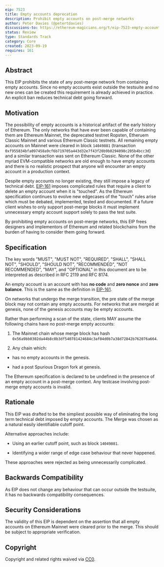 ```yaml
---
eip: 7523
title: Empty accounts deprecation
description: Prohibit empty accounts on post-merge networks
author: Peter Davies (@petertdavies)
discussions-to: https://ethereum-magicians.org/t/eip-7523-empty-accounts-deprecation/15870
status: Review
type: Standards Track
category: Core
created: 2023-09-19
requires: 161
---
```


## Abstract

This EIP prohibits the state of any post-merge network from containing empty accounts. Since no empty accounts exist outside the testsuite and no new ones can be created this requirement is already achieved in practice. An explicit ban reduces technical debt going forward.

## Motivation

The possibility of empty accounts is a historical artifact of the early history of Ethereum. The only networks that have ever been capable of containing them are Ethereum Mainnet, the deprecated testnet Ropsten, Etheruem Classic Mainnet and various Ethereum Classic testnets. All remaining empty accounts on Mainnet were cleared in block `14049881` (transaction `0xf955834bfa097458a9cf6b719705a443d32e7f43f20b9b0294098c205b4bcc3d`) and a similar transaction was sent on Ethereum Classic. None of the other myriad EVM-compatible networks are old enough to have empty accounts and there is no realistic prospect that anyone will encounter an empty account in a production context.

Despite empty accounts no longer existing, they still impose a legacy of technical debt. [EIP-161](./eip-161.md) imposes complicated rules that require a client to delete an empty account when it is "touched". As the Ethereum specification continues to evolve new edgecases of the "touch" rules arise which must be debated, implemented, tested and documented. If a future client wishes to only support post-merge blocks it must implement unnecessary empty account support solely to pass the test suite.

By prohibiting empty accounts on post-merge networks, this EIP frees designers and implementors of Ethereum and related blockchains from the burden of having to consider them going forward.

## Specification

The key words "MUST", "MUST NOT", "REQUIRED", "SHALL", "SHALL NOT", "SHOULD", "SHOULD NOT", "RECOMMENDED", "NOT RECOMMENDED", "MAY", and "OPTIONAL" in this document are to be interpreted as described in RFC 2119 and RFC 8174.

An empty account is an account with has **no code** and **zero nonce** and **zero balance**. This is the same as the definition in [EIP-161](./eip-161.md).

On networks that undergo the merge transition, the pre state of the merge block may not contain any empty accounts. For networks that are merged at genesis, none of the genesis accounts may be empty accounts.

Rather than performing a scan of the state, clients MAY assume the following chains have no post-merge empty accounts:

1. The Mainnet chain whose merge block has hash `0x56a9bb0302da44b8c0b3df540781424684c3af04d0b7a38d72842b762076a664`.

2. Any chain which:

  - has no empty accounts in the genesis.

  - had a post Spurious Dragon fork at genesis.
  
The Ethereum specification is declared to be undefined in the presence of an empty account in a post-merge context. Any testcase involving post-merge empty accounts is invalid.

## Rationale

This EIP was drafted to be the simpliest possible way of eliminating the long term technical debt imposed by empty accounts. The Merge was chosen as a natural easily identifiable cutoff point.

Alternative approaches include:

- Using an earlier cutoff point, such as block `14049881`.

- Identifying a wider range of edge case behaviour that never happened.

These approaches were rejected as being unnecessarily complicated.

## Backwards Compatibility

As EIP does not change any behaviour that can occur outside the testsuite, it has no backwards compatibility consequences.

## Security Considerations

The validity of this EIP is dependent on the assertion that all empty accounts on Ethereum Mainnet were cleared prior to the merge. This should be subject to appropriate verification.

## Copyright

Copyright and related rights waived via [CC0](../LICENSE.md).
